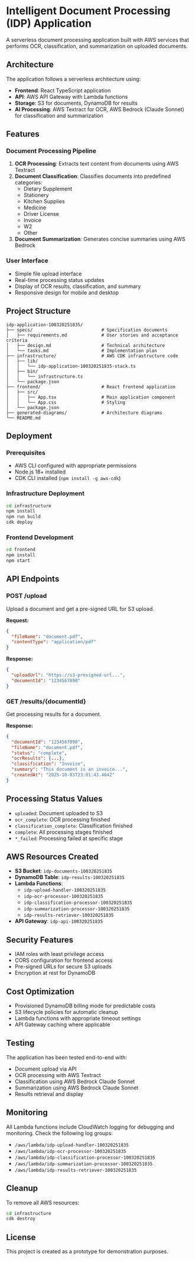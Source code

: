 # Intelligent Document Processing (IDP) Application

A serverless document processing application built with AWS services that performs OCR, classification, and summarization on uploaded documents.

## Architecture

The application follows a serverless architecture using:

- **Frontend**: React TypeScript application
- **API**: AWS API Gateway with Lambda functions
- **Storage**: S3 for documents, DynamoDB for results
- **AI Processing**: AWS Textract for OCR, AWS Bedrock (Claude Sonnet) for classification and summarization

## Features

### Document Processing Pipeline
1. **OCR Processing**: Extracts text content from documents using AWS Textract
2. **Document Classification**: Classifies documents into predefined categories:
   - Dietary Supplement
   - Stationery
   - Kitchen Supplies
   - Medicine
   - Driver License
   - Invoice
   - W2
   - Other
3. **Document Summarization**: Generates concise summaries using AWS Bedrock

### User Interface
- Simple file upload interface
- Real-time processing status updates
- Display of OCR results, classification, and summary
- Responsive design for mobile and desktop

## Project Structure

```
idp-application-100320251835/
├── specs/                          # Specification documents
│   ├── requirements.md             # User stories and acceptance criteria
│   ├── design.md                   # Technical architecture
│   └── tasks.md                    # Implementation plan
├── infrastructure/                 # AWS CDK infrastructure code
│   ├── lib/
│   │   └── idp-application-100320251835-stack.ts
│   ├── bin/
│   │   └── infrastructure.ts
│   └── package.json
├── frontend/                       # React frontend application
│   ├── src/
│   │   ├── App.tsx                 # Main application component
│   │   └── App.css                 # Styling
│   └── package.json
├── generated-diagrams/             # Architecture diagrams
└── README.md
```

## Deployment

### Prerequisites
- AWS CLI configured with appropriate permissions
- Node.js 18+ installed
- CDK CLI installed (`npm install -g aws-cdk`)

### Infrastructure Deployment
```bash
cd infrastructure
npm install
npm run build
cdk deploy
```

### Frontend Development
```bash
cd frontend
npm install
npm start
```

## API Endpoints

### POST /upload
Upload a document and get a pre-signed URL for S3 upload.

**Request:**
```json
{
  "fileName": "document.pdf",
  "contentType": "application/pdf"
}
```

**Response:**
```json
{
  "uploadUrl": "https://s3-presigned-url...",
  "documentId": "1234567890"
}
```

### GET /results/{documentId}
Get processing results for a document.

**Response:**
```json
{
  "documentId": "1234567890",
  "fileName": "document.pdf",
  "status": "complete",
  "ocrResults": {...},
  "classification": "Invoice",
  "summary": "This document is an invoice...",
  "createdAt": "2025-10-03T23:01:43.464Z"
}
```

## Processing Status Values

- `uploaded`: Document uploaded to S3
- `ocr_complete`: OCR processing finished
- `classification_complete`: Classification finished
- `complete`: All processing stages finished
- `*_failed`: Processing failed at specific stage

## AWS Resources Created

- **S3 Bucket**: `idp-documents-100320251835`
- **DynamoDB Table**: `idp-results-100320251835`
- **Lambda Functions**:
  - `idp-upload-handler-100320251835`
  - `idp-ocr-processor-100320251835`
  - `idp-classification-processor-100320251835`
  - `idp-summarization-processor-100320251835`
  - `idp-results-retriever-100320251835`
- **API Gateway**: `idp-api-100320251835`

## Security Features

- IAM roles with least privilege access
- CORS configuration for frontend access
- Pre-signed URLs for secure S3 uploads
- Encryption at rest for DynamoDB

## Cost Optimization

- Provisioned DynamoDB billing mode for predictable costs
- S3 lifecycle policies for automatic cleanup
- Lambda functions with appropriate timeout settings
- API Gateway caching where applicable

## Testing

The application has been tested end-to-end with:
- Document upload via API
- OCR processing with AWS Textract
- Classification using AWS Bedrock Claude Sonnet
- Summarization using AWS Bedrock Claude Sonnet
- Results retrieval and display

## Monitoring

All Lambda functions include CloudWatch logging for debugging and monitoring. Check the following log groups:
- `/aws/lambda/idp-upload-handler-100320251835`
- `/aws/lambda/idp-ocr-processor-100320251835`
- `/aws/lambda/idp-classification-processor-100320251835`
- `/aws/lambda/idp-summarization-processor-100320251835`
- `/aws/lambda/idp-results-retriever-100320251835`

## Cleanup

To remove all AWS resources:
```bash
cd infrastructure
cdk destroy
```

## License

This project is created as a prototype for demonstration purposes.
